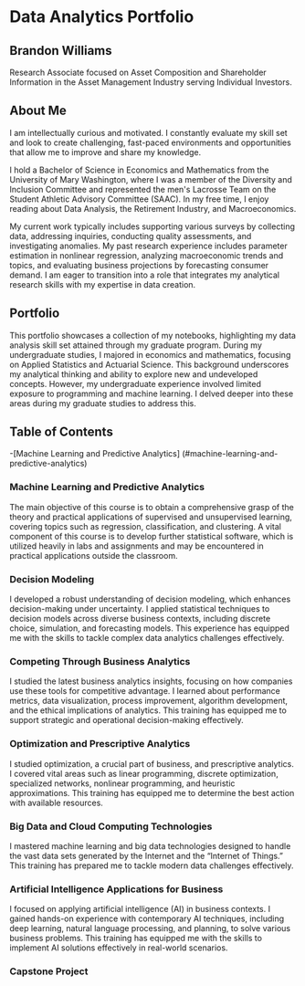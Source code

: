 # Data Analytics Portfolio

## Brandon Williams
Research Associate focused on Asset Composition and Shareholder Information in the Asset Management Industry serving Individual Investors. 

## About Me
I am intellectually curious and motivated. I constantly evaluate my skill set and look to create challenging, fast-paced environments and opportunities that allow me to improve and share my knowledge. 

I hold a Bachelor of Science in Economics and Mathematics from the University of Mary Washington, where I was a member of the Diversity and Inclusion Committee and represented the men's Lacrosse Team on the Student Athletic Advisory Committee (SAAC). In my free time, I enjoy reading about Data Analysis, the Retirement Industry, and Macroeconomics. 

My current work typically includes supporting various surveys by collecting data, addressing inquiries, conducting quality assessments, and investigating anomalies. My past research experience includes parameter estimation in nonlinear regression, analyzing macroeconomic trends and topics, and evaluating business projections by forecasting consumer demand. I am eager to transition into a role that integrates my analytical research skills with my expertise in data creation. 

## Portfolio
This portfolio showcases a collection of my notebooks, highlighting my data analysis skill set attained through my graduate program. During my undergraduate studies, I majored in economics and mathematics, focusing on Applied Statistics and Actuarial Science. This background underscores my analytical thinking and ability to explore new and undeveloped concepts. However, my undergraduate experience involved limited exposure to programming and machine learning. I delved deeper into these areas during my graduate studies to address this.

## Table of Contents
-[Machine Learning and Predictive Analytics] (#machine-learning-and-predictive-analytics)

### Machine Learning and Predictive Analytics 
The main objective of this course is to obtain a comprehensive grasp of the theory and practical applications of supervised and unsupervised learning, covering topics such as regression, classification, and clustering. A vital component of this course is to develop further statistical software, which is utilized heavily in labs and assignments and may be encountered in practical applications outside the classroom. 

### Decision Modeling
I developed a robust understanding of decision modeling, which enhances decision-making under uncertainty. I applied statistical techniques to decision models across diverse business contexts, including discrete choice, simulation, and forecasting models. This experience has equipped me with the skills to tackle complex data analytics challenges effectively.

### Competing Through Business Analytics 
I studied the latest business analytics insights, focusing on how companies use these tools for competitive advantage. I learned about performance metrics, data visualization, process improvement, algorithm development, and the ethical implications of analytics. This training has equipped me to support strategic and operational decision-making effectively.

### Optimization and Prescriptive Analytics
I studied optimization, a crucial part of business, and prescriptive analytics. I covered vital areas such as linear programming, discrete optimization, specialized networks, nonlinear programming, and heuristic approximations. This training has equipped me to determine the best action with available resources.

### Big Data and Cloud Computing Technologies
I mastered machine learning and big data technologies designed to handle the vast data sets generated by the Internet and the “Internet of Things.” This training has prepared me to tackle modern data challenges effectively.

### Artificial Intelligence Applications for Business
I focused on applying artificial intelligence (AI) in business contexts. I gained hands-on experience with contemporary AI techniques, including deep learning, natural language processing, and planning, to solve various business problems. This training has equipped me with the skills to implement AI solutions effectively in real-world scenarios.

### Capstone Project

